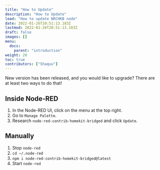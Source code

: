 ```yaml
---
title: "How to Update"
description: "How to Update"
lead: "How to update NRCHKB node"
date: 2022-01-26T20:51:13.183Z
lastmod: 2022-01-26T20:51:13.183Z
draft: false
images: []
menu:
  docs:
    parent: "introduction"
weight: 20
toc: true
contributors: ["Shaquu"]
---
```


New version has been released, and you would like to upgrade? There are at least two ways to do that!

## Inside Node-RED

1. In the Node-RED UI, click on the menu at the top right.
2. Go to `Manage Palette`.
3. Research `node-red-contrib-homekit-bridged` and click `Update`.

## Manually

1. Stop `node-red`
2. `cd ~/.node-red`
3. `npm i node-red-contrib-homekit-bridged@latest`
4. Start `node-red`
